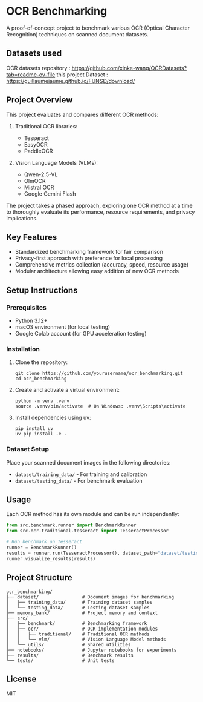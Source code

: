 # OCR Benchmarking

A proof-of-concept project to benchmark various OCR (Optical Character Recognition) techniques on scanned document datasets.

## Datasets used 

OCR datasets repository : https://github.com/xinke-wang/OCRDatasets?tab=readme-ov-file
this project Dataset : https://guillaumejaume.github.io/FUNSD/download/

## Project Overview

This project evaluates and compares different OCR methods:

1. Traditional OCR libraries:
   - Tesseract
   - EasyOCR
   - PaddleOCR

2. Vision Language Models (VLMs):
   - Qwen-2.5-VL
   - OlmOCR
   - Mistral OCR
   - Google Gemini Flash

The project takes a phased approach, exploring one OCR method at a time to thoroughly evaluate its performance, resource requirements, and privacy implications.

## Key Features

- Standardized benchmarking framework for fair comparison
- Privacy-first approach with preference for local processing
- Comprehensive metrics collection (accuracy, speed, resource usage)
- Modular architecture allowing easy addition of new OCR methods

## Setup Instructions

### Prerequisites

- Python 3.12+
- macOS environment (for local testing)
- Google Colab account (for GPU acceleration testing)

### Installation

1. Clone the repository:
   ```
   git clone https://github.com/yourusername/ocr_benchmarking.git
   cd ocr_benchmarking
   ```

2. Create and activate a virtual environment:
   ```
   python -m venv .venv
   source .venv/bin/activate  # On Windows: .venv\Scripts\activate
   ```

3. Install dependencies using uv:
   ```
   pip install uv
   uv pip install -e .
   ```

### Dataset Setup

Place your scanned document images in the following directories:
- `dataset/training_data/` - For training and calibration
- `dataset/testing_data/` - For benchmark evaluation

## Usage

Each OCR method has its own module and can be run independently:

```python
from src.benchmark.runner import BenchmarkRunner
from src.ocr.traditional.tesseract import TesseractProcessor

# Run benchmark on Tesseract
runner = BenchmarkRunner()
results = runner.run(TesseractProcessor(), dataset_path="dataset/testing_data/")
runner.visualize_results(results)
```

## Project Structure

```
ocr_benchmarking/
├── dataset/                # Document images for benchmarking
│   ├── training_data/      # Training dataset samples
│   └── testing_data/       # Testing dataset samples
├── memory_bank/            # Project memory and context
├── src/
│   ├── benchmark/          # Benchmarking framework
│   ├── ocr/                # OCR implementation modules
│   │   ├── traditional/    # Traditional OCR methods
│   │   └── vlm/            # Vision Language Model methods
│   └── utils/              # Shared utilities
├── notebooks/              # Jupyter notebooks for experiments
├── results/                # Benchmark results
└── tests/                  # Unit tests
```

## License

MIT
